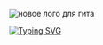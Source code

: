 ![новое лого для гита](https://user-images.githubusercontent.com/58209188/197325688-94d6b36e-0bef-402e-bedf-602e4e43e45c.png)

[![Typing SVG](https://readme-typing-svg.herokuapp.com?font=Monserrat&weight=450&pause=175&color=42F749&background=3F64FF00&width=435&lines=Android+Development;Kotlin;Java)](https://git.io/typing-svg)
